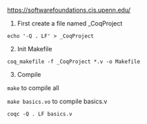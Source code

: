 https://softwarefoundations.cis.upenn.edu/

1. First create a file named _CoqProject 
```
echo '-Q . LF' > _CoqProject
```

2. Init Makefile
```
coq_makefile -f _CoqProject *.v -o Makefile
```

3. Compile

`make` to compile all

`make basics.vo` to compile basics.v

`coqc -Q . LF basics.v`
